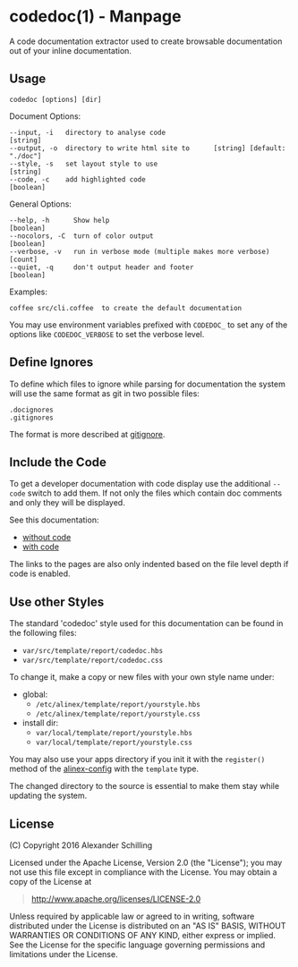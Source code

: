codedoc(1) - Manpage
=================================================

A code documentation extractor used to create browsable documentation out of your inline
documentation.


Usage
-------------------------------------------------

    codedoc [options] [dir]

Document Options:

    --input, -i   directory to analyse code                               [string]
    --output, -o  directory to write html site to      [string] [default: "./doc"]
    --style, -s   set layout style to use                                 [string]
    --code, -c    add highlighted code                                   [boolean]

General Options:

    --help, -h      Show help                                            [boolean]
    --nocolors, -C  turn of color output                                 [boolean]
    --verbose, -v   run in verbose mode (multiple makes more verbose)      [count]
    --quiet, -q     don't output header and footer                       [boolean]

Examples:

    coffee src/cli.coffee  to create the default documentation

You may use environment variables prefixed with `CODEDOC_` to set any of
the options like `CODEDOC_VERBOSE` to set the verbose level.


Define Ignores
-------------------------------------------------

To define which files to ignore while parsing for documentation the system will use
the same format as git in two possible files:

    .docignores
    .gitignores

The format is more described at [gitignore](https://git-scm.com/docs/gitignore).


Include the Code
-------------------------------------------------
To get a developer documentation with code display use the additional `--code`
switch to add them. If not only the files which contain doc comments and only they
will be displayed.

See this documentation:
- [without code](http://alinex.github.io/node-codedoc/src/man/codedoc.1.md.html)
- [with code](http://alinex.github.io/code-codedoc/src/man/codedoc.1.md.html)

The links to the pages are also only indented based on the file level depth if
code is enabled.


Use other Styles
-------------------------------------------------
The standard 'codedoc' style used for this documentation can be found in the
following files:
- `var/src/template/report/codedoc.hbs`
- `var/src/template/report/codedoc.css`

To change it, make a copy or new files with your own style name under:

- global:
  - `/etc/alinex/template/report/yourstyle.hbs`
  - `/etc/alinex/template/report/yourstyle.css`
- install dir:
  - `var/local/template/report/yourstyle.hbs`
  - `var/local/template/report/yourstyle.css`

You may also use your apps directory if you init it with the `register()` method
of the [alinex-config](http://alinex.github.io/node-config) with the `template`
type.

The changed directory to the source is essential to make them stay while updating
the system.


License
-------------------------------------------------

(C) Copyright 2016 Alexander Schilling

Licensed under the Apache License, Version 2.0 (the "License");
you may not use this file except in compliance with the License.
You may obtain a copy of the License at

>  <http://www.apache.org/licenses/LICENSE-2.0>

Unless required by applicable law or agreed to in writing, software
distributed under the License is distributed on an "AS IS" BASIS,
WITHOUT WARRANTIES OR CONDITIONS OF ANY KIND, either express or implied.
See the License for the specific language governing permissions and
limitations under the License.
